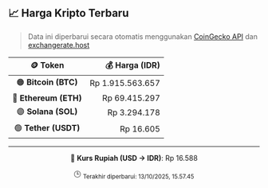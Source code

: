 

<!-- HARGA_KRIPTO -->
## 📈 Harga Kripto Terbaru

> Data ini diperbarui secara otomatis menggunakan [CoinGecko API](https://www.coingecko.com/) dan [exchangerate.host](https://exchangerate.host/)

<div align="center">

| 🪙 Token | 💰 Harga (IDR) |
|:------:|---------------:|
| 🟠 **Bitcoin (BTC)**   | Rp 1.915.563.657 |
| 🔵 **Ethereum (ETH)**  | Rp 69.415.297 |
| 🟣 **Solana (SOL)**    | Rp 3.294.178 |
| 🟢 **Tether (USDT)**   | Rp 16.605 |

---

💱 **Kurs Rupiah (USD → IDR)**: Rp 16.588

🕒 <sub>Terakhir diperbarui: 13/10/2025, 15.57.45</sub>

</div>
<!-- /HARGA_KRIPTO -->